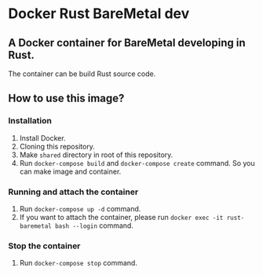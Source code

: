 # Docker Rust BareMetal dev

## A Docker container for BareMetal developing in Rust.

The container can be build Rust source code.

## How to use this image?

### Installation

1. Install Docker.
1. Cloning this repository.
1. Make `shared` directory in root of this repository.
1. Run `docker-compose build` and `docker-compose create` command. So you can make image and container.

### Running and attach the container

1. Run `docker-compose up -d` command.
1. If you want to attach the container, please run `docker exec -it rust-baremetal bash --login` command.

### Stop the container

1. Run `docker-compose stop` command.
